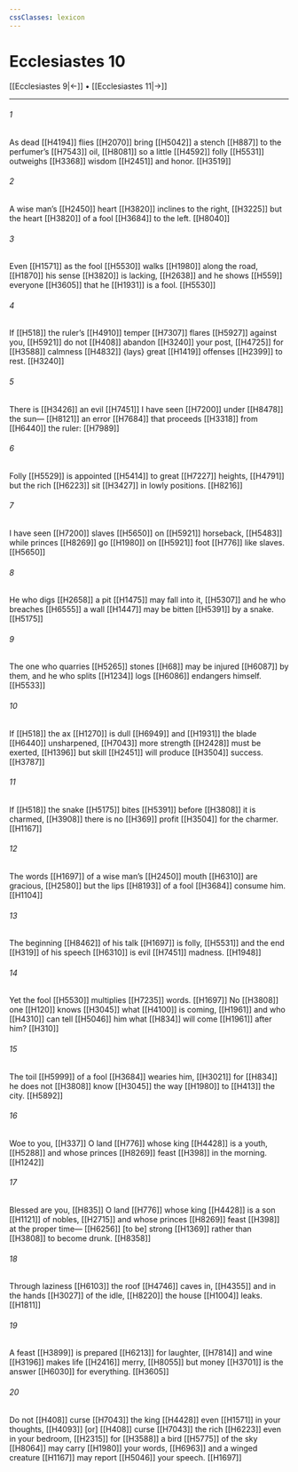 ```yaml
---
cssClasses: lexicon
---
```


# Ecclesiastes 10

[[Ecclesiastes 9|←]] • [[Ecclesiastes 11|→]]

---

###### 1
As dead [[H4194]] flies [[H2070]] bring [[H5042]] a stench [[H887]] to the perfumer’s [[H7543]] oil, [[H8081]] so a little [[H4592]] folly [[H5531]] outweighs [[H3368]] wisdom [[H2451]] and honor. [[H3519]]

###### 2
A wise man’s [[H2450]] heart [[H3820]] inclines to the right, [[H3225]] but the heart [[H3820]] of a fool [[H3684]] to the left. [[H8040]]

###### 3
Even [[H1571]] as the fool [[H5530]] walks [[H1980]] along the road, [[H1870]] his sense [[H3820]] is lacking, [[H2638]] and he shows [[H559]] everyone [[H3605]] that he [[H1931]] is a fool. [[H5530]]

###### 4
If [[H518]] the ruler’s [[H4910]] temper [[H7307]] flares [[H5927]] against you, [[H5921]] do not [[H408]] abandon [[H3240]] your post, [[H4725]] for [[H3588]] calmness [[H4832]] {lays} great [[H1419]] offenses [[H2399]] to rest. [[H3240]]

###### 5
There is [[H3426]] an evil [[H7451]] I have seen [[H7200]] under [[H8478]] the sun— [[H8121]] an error [[H7684]] that proceeds [[H3318]] from [[H6440]] the ruler: [[H7989]]

###### 6
Folly [[H5529]] is appointed [[H5414]] to great [[H7227]] heights, [[H4791]] but the rich [[H6223]] sit [[H3427]] in lowly positions. [[H8216]]

###### 7
I have seen [[H7200]] slaves [[H5650]] on [[H5921]] horseback, [[H5483]] while princes [[H8269]] go [[H1980]] on [[H5921]] foot [[H776]] like slaves. [[H5650]]

###### 8
He who digs [[H2658]] a pit [[H1475]] may fall into it, [[H5307]] and he who breaches [[H6555]] a wall [[H1447]] may be bitten [[H5391]] by a snake. [[H5175]]

###### 9
The one who quarries [[H5265]] stones [[H68]] may be injured [[H6087]] by them,  and he who splits [[H1234]] logs [[H6086]] endangers himself. [[H5533]]

###### 10
If [[H518]] the ax [[H1270]] is dull [[H6949]] and [[H1931]] the blade [[H6440]] unsharpened, [[H7043]] more strength [[H2428]] must be exerted, [[H1396]] but skill [[H2451]] will produce [[H3504]] success. [[H3787]]

###### 11
If [[H518]] the snake [[H5175]] bites [[H5391]] before [[H3808]] it is charmed, [[H3908]] there is no [[H369]] profit [[H3504]] for the charmer. [[H1167]]

###### 12
The words [[H1697]] of a wise man’s [[H2450]] mouth [[H6310]] are gracious, [[H2580]] but the lips [[H8193]] of a fool [[H3684]] consume him. [[H1104]]

###### 13
The beginning [[H8462]] of his talk [[H1697]] is folly, [[H5531]] and the end [[H319]] of his speech [[H6310]] is evil [[H7451]] madness. [[H1948]]

###### 14
Yet the fool [[H5530]] multiplies [[H7235]] words. [[H1697]] No [[H3808]] one [[H120]] knows [[H3045]] what [[H4100]] is coming, [[H1961]] and who [[H4310]] can tell [[H5046]] him  what [[H834]] will come [[H1961]] after him? [[H310]]

###### 15
The toil [[H5999]] of a fool [[H3684]] wearies him, [[H3021]] for [[H834]] he does not [[H3808]] know [[H3045]] the way [[H1980]] to [[H413]] the city. [[H5892]]

###### 16
Woe to you, [[H337]] O land [[H776]] whose king [[H4428]] is a youth, [[H5288]] and whose princes [[H8269]] feast [[H398]] in the morning. [[H1242]]

###### 17
Blessed are you, [[H835]] O land [[H776]] whose king [[H4428]] is a son [[H1121]] of nobles, [[H2715]] and whose princes [[H8269]] feast [[H398]] at the proper time— [[H6256]] [to be] strong [[H1369]] rather than [[H3808]] to become drunk. [[H8358]]

###### 18
Through laziness [[H6103]] the roof [[H4746]] caves in, [[H4355]] and in the hands [[H3027]] of the idle, [[H8220]] the house [[H1004]] leaks. [[H1811]]

###### 19
A feast [[H3899]] is prepared [[H6213]] for laughter, [[H7814]] and wine [[H3196]] makes life [[H2416]] merry, [[H8055]] but money [[H3701]] is the answer [[H6030]] for everything. [[H3605]]

###### 20
Do not [[H408]] curse [[H7043]] the king [[H4428]] even [[H1571]] in your thoughts, [[H4093]] [or] [[H408]] curse [[H7043]] the rich [[H6223]] even in your bedroom, [[H2315]] for [[H3588]] a bird [[H5775]] of the sky [[H8064]] may carry [[H1980]] your words, [[H6963]] and a winged creature [[H1167]] may report [[H5046]] your speech. [[H1697]]

